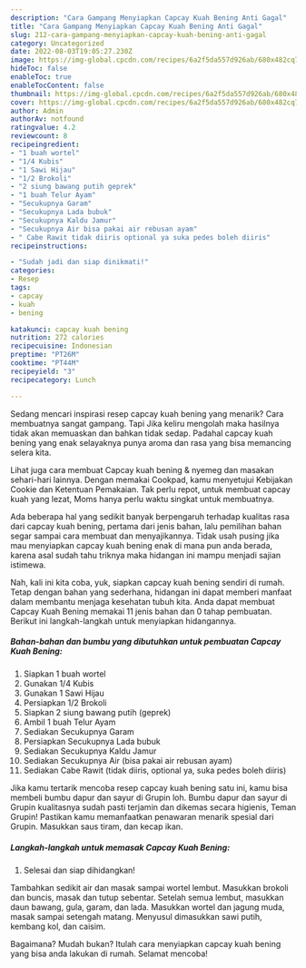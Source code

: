 ```yaml
---
description: "Cara Gampang Menyiapkan Capcay Kuah Bening Anti Gagal"
title: "Cara Gampang Menyiapkan Capcay Kuah Bening Anti Gagal"
slug: 212-cara-gampang-menyiapkan-capcay-kuah-bening-anti-gagal
category: Uncategorized
date: 2022-08-03T19:05:27.230Z
image: https://img-global.cpcdn.com/recipes/6a2f5da557d926ab/680x482cq70/capcay-kuah-bening-foto-resep-utama.jpg
hideToc: false
enableToc: true
enableTocContent: false
thumbnail: https://img-global.cpcdn.com/recipes/6a2f5da557d926ab/680x482cq70/capcay-kuah-bening-foto-resep-utama.jpg
cover: https://img-global.cpcdn.com/recipes/6a2f5da557d926ab/680x482cq70/capcay-kuah-bening-foto-resep-utama.jpg
author: Admin
authorAv: notfound
ratingvalue: 4.2
reviewcount: 8
recipeingredient:
- "1 buah wortel"
- "1/4 Kubis"
- "1 Sawi Hijau"
- "1/2 Brokoli"
- "2 siung bawang putih geprek"
- "1 buah Telur Ayam"
- "Secukupnya Garam"
- "Secukupnya Lada bubuk"
- "Secukupnya Kaldu Jamur"
- "Secukupnya Air bisa pakai air rebusan ayam"
- " Cabe Rawit tidak diiris optional ya suka pedes boleh diiris"
recipeinstructions:

- "Sudah jadi dan siap dinikmati!"
categories:
- Resep
tags:
- capcay
- kuah
- bening

katakunci: capcay kuah bening 
nutrition: 272 calories
recipecuisine: Indonesian
preptime: "PT26M"
cooktime: "PT44M"
recipeyield: "3"
recipecategory: Lunch

---
```



Sedang mencari inspirasi resep capcay kuah bening yang menarik? Cara membuatnya sangat gampang. Tapi Jika keliru mengolah maka hasilnya tidak akan memuaskan dan bahkan tidak sedap. Padahal capcay kuah bening yang enak selayaknya punya aroma dan rasa yang bisa memancing selera kita.


Lihat juga cara membuat Capcay kuah bening &amp; nyemeg dan masakan sehari-hari lainnya. Dengan memakai Cookpad, kamu menyetujui Kebijakan Cookie dan Ketentuan Pemakaian. Tak perlu repot, untuk membuat capcay kuah yang lezat, Moms hanya perlu waktu singkat untuk membuatnya.

Ada beberapa hal yang sedikit banyak berpengaruh terhadap kualitas rasa dari capcay kuah bening, pertama dari jenis bahan, lalu pemilihan bahan segar sampai cara membuat dan menyajikannya. Tidak usah pusing jika mau menyiapkan capcay kuah bening enak di mana pun anda berada, karena asal sudah tahu triknya maka hidangan ini mampu menjadi sajian istimewa.


Nah, kali ini kita coba, yuk, siapkan capcay kuah bening sendiri di rumah. Tetap dengan bahan yang sederhana, hidangan ini dapat memberi manfaat dalam membantu menjaga kesehatan tubuh kita. Anda dapat membuat Capcay Kuah Bening memakai 11 jenis bahan dan 0 tahap pembuatan. Berikut ini langkah-langkah untuk menyiapkan hidangannya.

<!--inarticleads1-->

##### Bahan-bahan dan bumbu yang dibutuhkan untuk pembuatan Capcay Kuah Bening:

1. Siapkan 1 buah wortel
1. Gunakan 1/4 Kubis
1. Gunakan 1 Sawi Hijau
1. Persiapkan 1/2 Brokoli
1. Siapkan 2 siung bawang putih (geprek)
1. Ambil 1 buah Telur Ayam
1. Sediakan Secukupnya Garam
1. Persiapkan Secukupnya Lada bubuk
1. Sediakan Secukupnya Kaldu Jamur
1. Sediakan Secukupnya Air (bisa pakai air rebusan ayam)
1. Sediakan  Cabe Rawit (tidak diiris, optional ya, suka pedes boleh diiris)


Jika kamu tertarik mencoba resep capcay kuah bening satu ini, kamu bisa membeli bumbu dapur dan sayur di Grupin loh. Bumbu dapur dan sayur di Grupin kualitasnya sudah pasti terjamin dan dikemas secara higienis, Teman Grupin! Pastikan kamu memanfaatkan penawaran menarik spesial dari Grupin. Masukkan saus tiram, dan kecap ikan. 

<!--inarticleads2-->

##### Langkah-langkah untuk memasak Capcay Kuah Bening:


1. Selesai dan siap dihidangkan!

Tambahkan sedikit air dan masak sampai wortel lembut. Masukkan brokoli dan buncis, masak dan tutup sebentar. Setelah semua lembut, masukkan daun bawang, gula, garam, dan lada. Masukkan wortel dan jagung muda, masak sampai setengah matang. Menyusul dimasukkan sawi putih, kembang kol, dan caisim. 

Bagaimana? Mudah bukan? Itulah cara menyiapkan capcay kuah bening yang bisa anda lakukan di rumah. Selamat mencoba!
